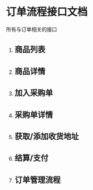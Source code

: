 # 订单流程接口文档
所有与订单相关的接口

1. ## 商品列表

1. ## 商品详情

1. ## 加入采购单

1. ## 采购单详情

1. ## 获取/添加收货地址

1. ## 结算/支付

1. ## 订单管理流程
